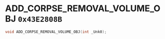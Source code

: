 # ADD_CORPSE_REMOVAL_VOLUME_OBJ `0x43E2808B`

```cpp
void ADD_CORPSE_REMOVAL_VOLUME_OBJ(int _Unk0);
```